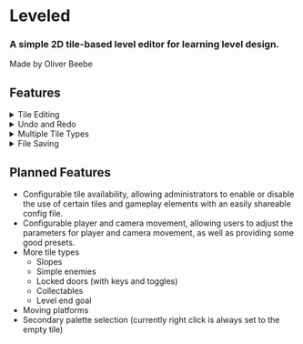 # Leveled
### A simple 2D tile-based level editor for learning level design.
Made by Oliver Beebe

## Features
<details>
  <summary>Tile Editing</summary>
  
  - Brush
  - Eraser
  - Rectangle brush
  - Tile picker
  - Tile selection and movement
  - Camera mover
  - Center camera on level
</details>

<details>
  <summary>Undo and Redo</summary>

  - Revert changes
  - Revert reversions
  - View the active level changelog
</details>

<details>
  <summary>Multiple Tile Types</summary>

  - Ground (grassy dirt, stone, etc.)
  - Hazard (Water)
  - Player
  - Checkpoints
  - Linkable teleporters
  - Bounce pad
</details>

<details>
  <summary>File Saving</summary>

  - Choose a folder to read/write levels from
  - Levels are saved to JSON
  - Easily swap between levels
  - Easily create new levels
  - Confirmation for save when closing level
</details>

## Planned Features

- Configurable tile availability, allowing administrators to enable or disable the use of certain tiles and gameplay elements with an easily shareable config file.
- Configurable player and camera movement, allowing users to adjust the parameters for player and camera movement, as well as providing some good presets.
- More tile types
  - Slopes
  - Simple enemies
  - Locked doors (with keys and toggles)
  - Collectables
  - Level end goal
- Moving platforms
- Secondary palette selection (currently right click is always set to the empty tile)
